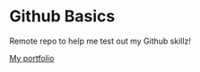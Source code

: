Github Basics
=============

Remote repo to help me test out my Github skillz!

[My portfolio](http://www.timcarrawayportfolio.info)

